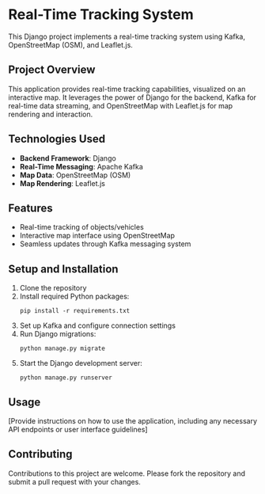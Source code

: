 # Real-Time Tracking System

This Django project implements a real-time tracking system using Kafka, OpenStreetMap (OSM), and Leaflet.js.

## Project Overview

This application provides real-time tracking capabilities, visualized on an interactive map. It leverages the power of Django for the backend, Kafka for real-time data streaming, and OpenStreetMap with Leaflet.js for map rendering and interaction.

## Technologies Used

- **Backend Framework**: Django
- **Real-Time Messaging**: Apache Kafka
- **Map Data**: OpenStreetMap (OSM)
- **Map Rendering**: Leaflet.js

## Features

- Real-time tracking of objects/vehicles
- Interactive map interface using OpenStreetMap
- Seamless updates through Kafka messaging system

## Setup and Installation

1. Clone the repository
2. Install required Python packages:
   ```
   pip install -r requirements.txt
   ```
3. Set up Kafka and configure connection settings
4. Run Django migrations:
   ```
   python manage.py migrate
   ```
5. Start the Django development server:
   ```
   python manage.py runserver
   ```

## Usage

[Provide instructions on how to use the application, including any necessary API endpoints or user interface guidelines]

## Contributing

Contributions to this project are welcome. Please fork the repository and submit a pull request with your changes.

